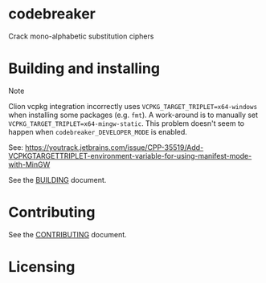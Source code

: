 # codebreaker

Crack mono-alphabetic substitution ciphers

# Building and installing

> [!NOTE]
> Clion vcpkg integration incorrectly uses `VCPKG_TARGET_TRIPLET=x64-windows` when installing some packages (e.g. `fmt`).
> A work-around is to manually set `VCPKG_TARGET_TRIPLET=x64-mingw-static`. This problem doesn't seem to happen when
> `codebreaker_DEVELOPER_MODE` is enabled.
> 
> See:
> https://youtrack.jetbrains.com/issue/CPP-35519/Add-VCPKGTARGETTRIPLET-environment-variable-for-using-manifest-mode-with-MinGW

See the [BUILDING](BUILDING.md) document.

# Contributing

See the [CONTRIBUTING](CONTRIBUTING.md) document.

# Licensing

<!--
Please go to https://choosealicense.com/licenses/ and choose a license that
fits your needs. The recommended license for a project of this type is the
GNU AGPLv3.
-->
